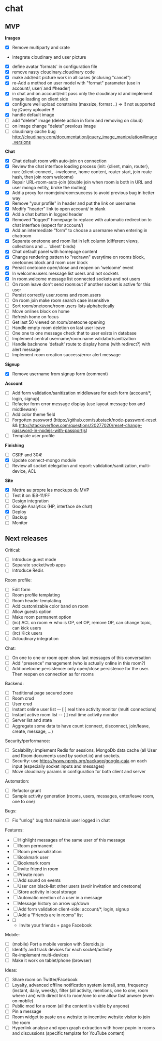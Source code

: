 chat
====

## MVP

**Images**
- [x] Remove multiparty and crate
- Integrate cloudinary and user picture
- [x] define avatar 'formats' in configuration file
- [x] remove nasty cloudinary.cloudinary code
- [x] make add/edit picture work in all cases (inclusing "cancel")
- [x] re-Add a method on user model with "format" parameter (use in account/, user/ and #header)
- [x] in chat and on account/edit pass only the cloudinary id and implement image loading on client side
- [x] configure well upload constrains (maxsize, format ..) => !! not supported by jQuery uploader !!
- [x] handle default image
- [ ] add "delete" image (delete action in form and removing on cloud)
- [ ] on image change "delete" previous image
- [ ] cloudinary cache bug http://cloudinary.com/documentation/jquery_image_manipulation#image_versions

**Chat**
- [x] Chat default room with auto-join on connection
- [x] Review the chat interface loading process (init: {client, main, router}, run: (client-connect, ->welcome, home content, router start, join route hash, then join room welcome)
- [x] Repair URL-room-auto-join (double join when room is both in URL and user mongo entity, broke the routing)
- [x] Add a proxy for room:join/room:success to avoid previous bug in better way
- [x] Remove "your profile" in header and put the link on username
- [x] Modify "header" link to open account/ in blank
- [x] Add a chat button in logged header
- [x] Removed "logged" homepage to replace with automatic redirection to chat interface (expect for account/)
- [x] Add an intermediate "form" to choose a username when entering in chatroom
- [x] Separate onetoone and room list in left column (different views, collections and ... 'client' binds)
- [x] Chat default panel with homepage content
- [x] Change rendering pattern to "redrawn" everytime on rooms block, onetoones block and room user block
- [x] Persist onetoone open/close and reopen on 'welcome' event
- [x] In welcome.users message list users and not sockets
- [x] In room.welcome message list connected sockets and not users
- [ ] On room leave don't send room:out if another socket is active for this user
- [ ] Persist correctly user.rooms and room.users
- [ ] On room join make room search case insensitive
- [ ] Sort room/onetoone/room users lists alphabetically
- [ ] Move onlines block on home
- [ ] Refresh home on focus
- [ ] Get last 50 viewed on room/onetoone opening
- [ ] Handle empty room deletion on last user leave
- [ ] One one to one message check that to user exists in database
- [ ] Implement central username/room.name validator/sanitization
- [ ] Handle backnone 'default' route to display home (with redirect?) with alert message
- [ ] Implement room creation success/error alert message

**Signup**
- [x] Remove username from signup form (comment)

**Account**
- [ ] Add form validation/sanitization middleware for each form (account/*, login, signup)
- [ ] Refactor form error message display (use layout message box and middleware)
- [ ] Add color theme field
- [ ] Forgotten password (https://github.com/substack/node-password-reset && http://stackoverflow.com/questions/20277020/reset-change-password-in-nodejs-with-passportjs)
- [ ] Template user profile

**Finishing**
- [ ] CSRF and 304!
- [x] Update connect-mongo module
- [ ] Review all socket delegation and report: validation/sanitization, multi-device, ACL

**Site**
- [x] Mettre au propre les mockups du MVP
- [ ] Test it on IE8-11/FF
- [ ] Design integration
- [ ] Google Analytics (HP, interface de chat)
- [x] Deploy
- [ ] Backup
- [ ] Monitor

## Next releases

Critical:
- [ ] Introduce guest mode
- [ ] Separate socket/web apps
- [ ] Introduce Redis

Room profile:
- [ ] Edit form
- [ ] Room profile templating
- [ ] Room header templating
- [ ] Add customizable color band on room
- [ ] Allow guests option
- [ ] Make room permanent option
- [ ] (irc) ACL on room => who is OP, set OP, remove OP, can change topic, can kick users
- [ ] (irc) Kick users
- [ ] #cloudinary integration

Chat:
- [ ] On one to one or room open show last messages of this conversation
- [ ] Add "presence" management (who is actually online in this room?)
- [ ] Add onetoone persistence: only open/close persistence for the user. Then reopen on connection as for rooms

Backend:
- [ ] Traditional page secured zone
- [ ] Room crud
- [ ] User crud
- [ ] Instant online user list
-- [ ] real time activity monitor (multi connections)
- [ ] Instant active room list
-- [ ] real time activity monitor
- [ ] Server list and state
- [ ] Aggregate some data to have count (connect, disconnect, join/leave, create, message, ...)

Security/performance:
- [ ] Scalability: implement Redis for sessions, MongoDb data cache (all User and Room documents used by socket.io) and sockets.
- [ ] Security: use https://www.npmjs.org/package/google-caja on each input (especially socket inputs and messages)
- [ ] Move cloudinary params in configuration for both client and server

Automation:
- [ ] Refactor grunt
- [ ] Sample activity generation (rooms, users, messages, enter/leave room, one to one)

Bugs:
- [ ] Fix "unlog" bug that maintain user logged in chat

Features:
- [ ] Highlight messages of the same user of this message
- [ ] Room permanent
- [ ] Room personalization
- [ ] Bookmark user
- [ ] Bookmark room
- [ ] Invite friend in room
- [ ] Private room
- [ ] Add sound on events
- [ ] User can black-list other users (avoir invitation and onetoone)
- [ ] Store activity in local storage
- [ ] Automatic mention of a user in a message
- [ ] Message history on arrow up/down
- [ ] Add form validation client-side: account/*, login, signup
- [ ] Add a "Friends are in rooms" list
- [ ] + Invite your friends + page Facebook

Mobile:
- [ ] (mobile) Port a mobile version with Steroids.js
- [ ] Identify and track devices for each socket/activity
- [ ] Re-implement multi-devices
- [ ] Make it work on tablet/phone (browser)

Ideas:
- [ ] Share room on Twitter/Facebook
- [ ] Loyalty, advanced offline notification system (email, sms, frequency (instant, daily, weekly), filter (all activity, mentions, one to one, room where i am) with direct link to room/one to one allow fast anwser (even on mobile)
- [ ] Public mod for a room (all the content is visible by anyone)
- [ ] Pin a message
- [ ] Room widget to paste on a website to incentive website visitor to join the room
- [ ] Hyperlink analyse and open graph extraction with hover popin in rooms and discussions (specific template for YouTube content)